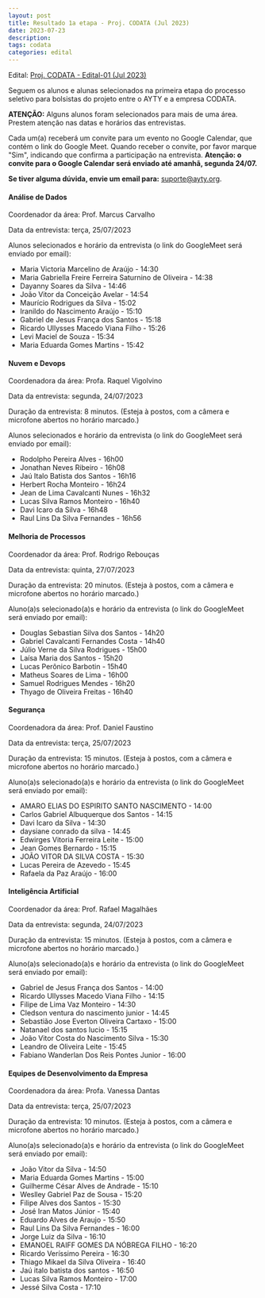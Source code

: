 ```yaml
---
layout: post
title: Resultado 1a etapa - Proj. CODATA (Jul 2023)
date: 2023-07-23
description: 
tags: codata
categories: edital
---
```


Edital: [Proj. CODATA - Edital-01 (Jul 2023)](https://ayty.org/editais/2023-07-15-codata-edital1/)

Seguem os alunos e alunas selecionados na primeira etapa do processo seletivo para bolsistas do projeto entre o AYTY e a empresa CODATA.

**ATENÇÃO:** Alguns alunos foram selecionados para mais de uma área. Prestem atenção nas datas e horários das entrevistas.

Cada um(a) receberá um convite para um evento no Google Calendar, que contém o link do Google Meet. Quando receber o convite, por favor marque "Sim", indicando que confirma a participação na entrevista. **Atenção: o convite para o Google Calendar será enviado até amanhã, segunda 24/07.**

**Se tiver alguma dúvida, envie um email para:** [suporte@ayty.org](mailto:suporte@ayty.org).


#### Análise de Dados
Coordenador da área: Prof. Marcus Carvalho

Data da entrevista: terça, 25/07/2023

Alunos selecionados e horário da entrevista (o link do GoogleMeet será enviado por email):

- Maria Victoria Marcelino de Araújo - 14:30 
- Maria Gabriella Freire Ferreira Saturnino de Oliveira - 14:38 
- Dayanny Soares da Silva - 14:46 
- João Vitor da Conceição Avelar - 14:54 
- Maurício Rodrigues da Silva - 15:02 
- Iranildo do Nascimento Araújo - 15:10 
- Gabriel de Jesus França dos Santos - 15:18
- Ricardo Ullysses Macedo Viana Filho - 15:26
- Levi Maciel de Souza - 15:34
- Maria Eduarda Gomes Martins - 15:42

#### Nuvem e Devops
Coordenadora da área: Profa. Raquel Vigolvino

Data da entrevista: segunda, 24/07/2023

Duração da entrevista: 8 minutos. (Esteja à postos, com a câmera e microfone abertos no horário marcado.)

Alunos selecionados e horário da entrevista (o link do GoogleMeet será enviado por email):


- Rodolpho Pereira Alves - 16h00
- Jonathan Neves Ribeiro - 16h08
- Jaú Italo Batista dos Santos - 16h16
- Herbert Rocha Monteiro - 16h24
- Jean de Lima Cavalcanti Nunes - 16h32
- Lucas Silva Ramos Monteiro - 16h40
- Davi Icaro da Silva - 16h48
- Raul Lins Da Silva Fernandes - 16h56


#### Melhoria de Processos
Coordenador da área: Prof. Rodrigo Rebouças

Data da entrevista: quinta, 27/07/2023

Duração da entrevista: 20 minutos. (Esteja à postos, com a câmera e microfone abertos no horário marcado.)

Aluno(a)s selecionado(a)s e horário da entrevista (o link do GoogleMeet será enviado por email):

- Douglas Sebastian Silva dos Santos - 14h20
- Gabriel Cavalcanti Fernandes Costa - 14h40
- Júlio Verne da Silva Rodrigues - 15h00
- Laísa Maria dos Santos - 15h20
- Lucas Perônico Barbotin - 15h40
- Matheus Soares de Lima - 16h00
- Samuel Rodrigues Mendes - 16h20
- Thyago de Oliveira Freitas - 16h40

#### Segurança
Coordenadora da área: Prof. Daniel Faustino

Data da entrevista: terça, 25/07/2023

Duração da entrevista: 15 minutos. (Esteja à postos, com a câmera e microfone abertos no horário marcado.)

Aluno(a)s selecionado(a)s e horário da entrevista (o link do GoogleMeet será enviado por email):

- AMARO ELIAS DO ESPIRITO SANTO NASCIMENTO - 14:00 
- Carlos Gabriel Albuquerque dos Santos - 14:15 
- Davi Icaro da Silva - 14:30
- daysiane conrado da silva - 14:45 
- Edwirges Vitoria Ferreira Leite - 15:00 
- Jean Gomes Bernardo - 15:15 
- JOÃO VITOR DA SILVA COSTA - 15:30 
- Lucas Pereira de Azevedo - 15:45 
- Rafaela da Paz Araújo - 16:00 

#### Inteligência Artificial
Coordenador da área: Prof. Rafael Magalhães

Data da entrevista: segunda, 24/07/2023

Duração da entrevista: 15 minutos. (Esteja à postos, com a câmera e microfone abertos no horário marcado.)

Aluno(a)s selecionado(a)s e horário da entrevista (o link do GoogleMeet será enviado por email):

- Gabriel de Jesus França dos Santos - 14:00
- Ricardo Ullysses Macedo Viana Filho - 14:15
- Filipe de Lima Vaz Monteiro - 14:30
- Cledson ventura do nascimento junior - 14:45
- Sebastião Jose Everton Oliveira Cartaxo   - 15:00
- Natanael dos santos lucio - 15:15
- João Vitor Costa do Nascimento Silva - 15:30
- Leandro de Oliveira Leite - 15:45
- Fabiano Wanderlan Dos Reis Pontes Junior - 16:00

#### Equipes de Desenvolvimento da Empresa
Coordenadora da área: Profa. Vanessa Dantas

Data da entrevista: terça, 25/07/2023

Duração da entrevista: 10 minutos. (Esteja à postos, com a câmera e microfone abertos no horário marcado.)

Aluno(a)s selecionado(a)s e horário da entrevista (o link do GoogleMeet será enviado por email):

- João Vitor da Silva - 14:50 
- Maria Eduarda Gomes Martins - 15:00 
- Guilherme César Alves de Andrade - 15:10 
- Weslley Gabriel Paz de Sousa - 15:20
- Filipe Alves dos Santos - 15:30 
- José Iran Matos Júnior - 15:40 
- Eduardo Alves de Araujo - 15:50 
- Raul Lins Da Silva Fernandes - 16:00 
- Jorge Luiz da Silva - 16:10 
- EMANOEL RAIFF GOMES DA NÓBREGA FILHO - 16:20 
- Ricardo Veríssimo Pereira - 16:30 
- Thiago Mikael da Silva Oliveira - 16:40 
- Jaú italo batista dos santos - 16:50 
- Lucas Silva Ramos Monteiro - 17:00 
- Jessé Silva Costa - 17:10 

